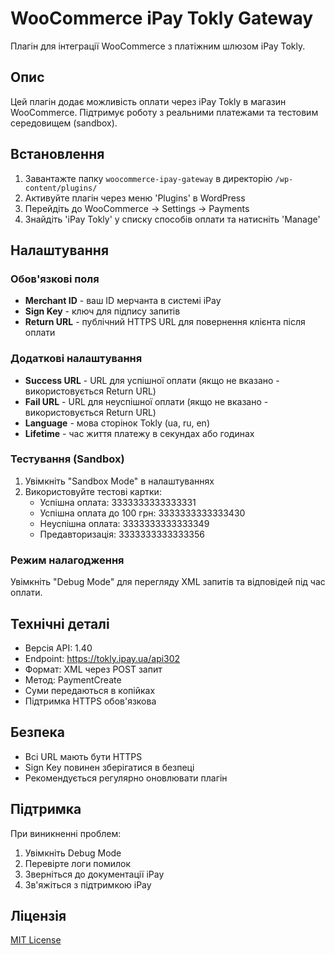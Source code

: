 # WooCommerce iPay Tokly Gateway

Плагін для інтеграції WooCommerce з платіжним шлюзом iPay Tokly.

## Опис

Цей плагін додає можливість оплати через iPay Tokly в магазин WooCommerce. Підтримує роботу з реальними платежами та тестовим середовищем (sandbox).

## Встановлення

1. Завантажте папку `woocommerce-ipay-gateway` в директорію `/wp-content/plugins/`
2. Активуйте плагін через меню 'Plugins' в WordPress
3. Перейдіть до WooCommerce → Settings → Payments
4. Знайдіть 'iPay Tokly' у списку способів оплати та натисніть 'Manage'

## Налаштування

### Обов'язкові поля

- **Merchant ID** - ваш ID мерчанта в системі iPay
- **Sign Key** - ключ для підпису запитів
- **Return URL** - публічний HTTPS URL для повернення клієнта після оплати

### Додаткові налаштування

- **Success URL** - URL для успішної оплати (якщо не вказано - використовується Return URL)
- **Fail URL** - URL для неуспішної оплати (якщо не вказано - використовується Return URL)
- **Language** - мова сторінок Tokly (ua, ru, en)
- **Lifetime** - час життя платежу в секундах або годинах

### Тестування (Sandbox)

1. Увімкніть "Sandbox Mode" в налаштуваннях
2. Використовуйте тестові картки:
   - Успішна оплата: 3333333333333331
   - Успішна оплата до 100 грн: 3333333333333430
   - Неуспішна оплата: 3333333333333349
   - Предавторизація: 3333333333333356

### Режим налагодження

Увімкніть "Debug Mode" для перегляду XML запитів та відповідей під час оплати.

## Технічні деталі

- Версія API: 1.40
- Endpoint: https://tokly.ipay.ua/api302
- Формат: XML через POST запит
- Метод: PaymentCreate
- Суми передаються в копійках
- Підтримка HTTPS обов'язкова

## Безпека

- Всі URL мають бути HTTPS
- Sign Key повинен зберігатися в безпеці
- Рекомендується регулярно оновлювати плагін

## Підтримка

При виникненні проблем:

1. Увімкніть Debug Mode
2. Перевірте логи помилок
3. Зверніться до документації iPay
4. Зв'яжіться з підтримкою iPay

## Ліцензія

[MIT License](LICENSE)
